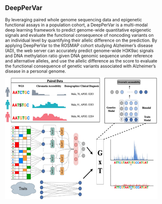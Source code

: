 ## DeepPerVar

By leveraging paired whole genome sequencing data and epigenetic functional assays in a population cohort, a  DeepPerVar is a multi-modal deep learning framework to predict genome-wide quantitative epigenetic signals and evaluate the functional consequence of noncoding variants on an individual level by quantifying their allelic difference on the prediction. By applying DeepPerVar to the ROSMAP cohort studying Alzheimer’s disease (AD), the web server can accurately predict genome-wide H3K9ac signals and DNA methylation ratio given DNA genomic sequence under reference and alternative alleles, and use the allelic difference as the score to evaluate the functional consequence of genetic variants associated with Alzheimer’s disease in a personal genome.

<center>

<div align=center><img width="800" height="400" src="https://raw.githubusercontent.com/alfredyewang/DeepPerVar/main/src/DeepPerVar.jpeg"/></div>
</center>  

